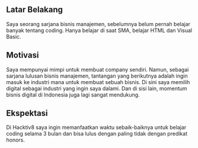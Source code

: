 [//]: # (Ceritakan sedikit tentang latar belakangmu seperti pendidikan terakhir atau pekerjaan sebelumnya)
## Latar Belakang
Saya seorang sarjana bisnis manajemen, sebelumnya belum pernah belajar banyak tentang coding. Hanya belajar di saat SMA, belajar HTML dan Visual  Basic.

[//]: # (Motivasi apa yang mendorongmu untuk ikut program coding bootcamp di Hacktiv8?)
## Motivasi
Saya mempunyai mimpi untuk membuat company sendiri. Namun, sebagai sarjana lulusan bisnis manajemen, tantangan yang berikutnya adalah ingin masuk ke industri mana untuk membuat sebuah bisnis. Di sini saya memilih digital sebagai industri yang ingin saya dalami. Dan di sisi lain, momentum bisnis digital di Indonesia juga lagi sangat mendukung.

[//]: # (Beri tahu kami, apa yang ingin kamu dapatkan di Hacktiv8 dan apa yang ingin kamu capai setelah lulus dari sini?)
## Ekspektasi
Di Hacktiv8 saya ingin memanfaatkan waktu sebaik-baiknya untuk belajar coding selama 3 bulan dan bisa lulus dengan paling tidak dengan predikat honors.

[//]: # (Apakah ada hal lain yang ingin disampaikan? Bila ada, kamu bebas untuk menuliskannya)

